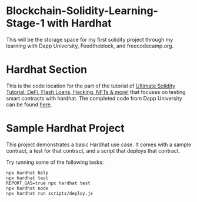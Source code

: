 # Blockchain-Solidity-Learning-Stage-1 with Hardhat

This will be the storage space for my first solidity project through my learning with Dapp University, Feedtheblock, and freecodecamp.org.

# Hardhat Section

This is the code location for the part of the tutorial of
[Ultimate Solidity Tutorial: DeFi, Flash Loans, Hacking, NFTs & more!](https://youtu.be/eoQJ6nFZOcs) that focuses on testing smart contracts with hardhat. The completed code from Dapp University can be found [here](https://github.com/dappuniversity/solidity_tutorial).

# Sample Hardhat Project

This project demonstrates a basic Hardhat use case. It comes with a sample contract, a test for that contract, and a script that deploys that contract.

Try running some of the following tasks:

```shell
npx hardhat help
npx hardhat test
REPORT_GAS=true npx hardhat test
npx hardhat node
npx hardhat run scripts/deploy.js
```

